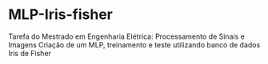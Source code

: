 # MLP-Iris-fisher
Tarefa do Mestrado em Engenharia Elétrica: Processamento de Sinais e Imagens Criação de um MLP, treinamento e teste utilizando banco de dados Iris de Fisher
